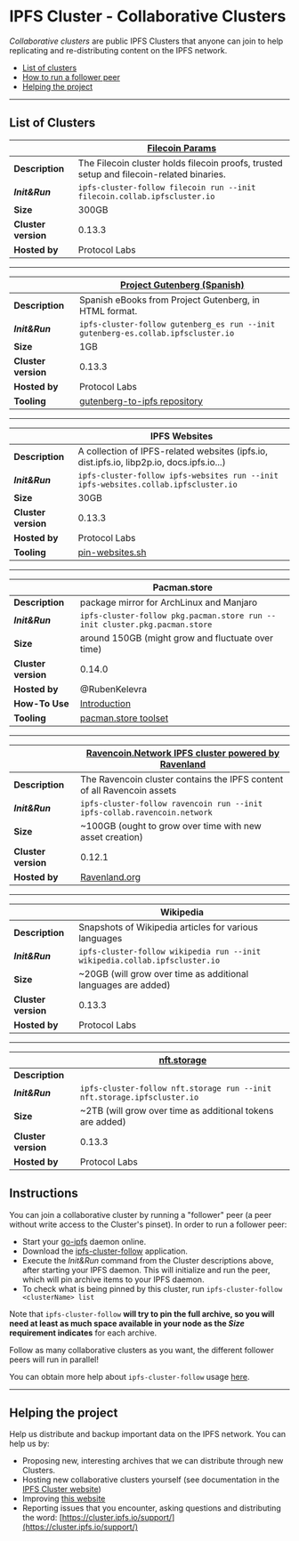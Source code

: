 # IPFS Cluster - Collaborative Clusters

*Collaborative clusters* are public IPFS Clusters that anyone can join to help replicating and re-distributing content on the IPFS network.

* [List of clusters](#list-of-clusters)
* [How to run a follower peer](#instructions)
* [Helping the project](#helping-the-project)

---

## List of Clusters

| | [Filecoin Params](https://filecoin.io) |
| - | - |
| **Description** | The Filecoin cluster holds filecoin proofs, trusted setup and filecoin-related binaries. |
| ***Init&Run*** | `ipfs-cluster-follow filecoin run --init filecoin.collab.ipfscluster.io` |
| **Size** | 300GB |
| **Cluster version** | 0.13.3 |
| **Hosted by** | Protocol Labs |

---

| | [Project Gutenberg (Spanish)](https://gutenberg.org) |
| - | - |
| **Description** | Spanish eBooks from Project Gutenberg, in HTML format. |
| ***Init&Run*** | `ipfs-cluster-follow gutenberg_es run --init gutenberg-es.collab.ipfscluster.io` |
| **Size** | 1GB |
| **Cluster version** | 0.13.3 |
| **Hosted by** | Protocol Labs |
| **Tooling** | [gutenberg-to-ipfs repository](https://github.com/ipfs-shipyard/gutenberg-to-ipfs) |

---

| | IPFS Websites |
| - | - |
| **Description** | A collection of IPFS-related websites (ipfs.io, dist.ipfs.io, libp2p.io, docs.ipfs.io...) |
| ***Init&Run*** | `ipfs-cluster-follow ipfs-websites run --init ipfs-websites.collab.ipfscluster.io` |
| **Size** | 30GB |
| **Cluster version** | 0.13.3 |
| **Hosted by** | Protocol Labs |
| **Tooling** | [pin-websites.sh](https://github.com/ipfs-cluster/archive-tools/blob/master/ipfs-websites/pin-websites.sh) |

---

| | Pacman.store |
| - | - |
| **Description** | package mirror for ArchLinux and Manjaro |
| ***Init&Run*** | `ipfs-cluster-follow pkg.pacman.store run --init cluster.pkg.pacman.store` |
| **Size** | around 150GB (might grow and fluctuate over time) |
| **Cluster version** | 0.14.0 |
| **Hosted by** | @RubenKelevra |
| **How-To Use** | [Introduction](https://github.com/RubenKelevra/pacman.store/blob/master/README.md#pacmanstore) |
| **Tooling** | [pacman.store toolset](https://github.com/RubenKelevra/rsync2ipfs-cluster) |

---

| | [Ravencoin.Network IPFS cluster powered by Ravenland](https://ravencoin.network) |
| - | - | 
| **Description** | The Ravencoin cluster contains the IPFS content of all Ravencoin assets |
| ***Init&Run*** | `ipfs-cluster-follow ravencoin run --init ipfs-collab.ravencoin.network` |
| **Size** | ~100GB (ought to grow over time with new asset creation) |
| **Cluster version** | 0.12.1 |
| **Hosted by** | [Ravenland.org](https://ravenland.org) |

---

| | Wikipedia |
| - | - | 
| **Description** | Snapshots of Wikipedia articles for various languages |
| ***Init&Run*** | `ipfs-cluster-follow wikipedia run --init wikipedia.collab.ipfscluster.io` |
| **Size** | ~20GB (will grow over time as additional languages are added) |
| **Cluster version** | 0.13.3 |
| **Hosted by** | Protocol Labs |

---

| | [nft.storage](https://nft.storage/) |
| - | - | 
| **Description** |  |
| ***Init&Run*** | `ipfs-cluster-follow nft.storage run --init nft.storage.ipfscluster.io` |
| **Size** | ~2TB (will grow over time as additional tokens are added) |
| **Cluster version** | 0.13.3 |
| **Hosted by** | Protocol Labs |


## Instructions

You can join a collaborative cluster by running a "follower" peer (a peer without write access to the Cluster's pinset). In order to run a follower peer:

* Start your [go-ipfs](https://github.com/ipfs/go-ipfs#install) daemon online.
* Download the [ipfs-cluster-follow](https://dist.ipfs.io/#ipfs-cluster-follow) application.
* Execute the *Init&Run* command from the Cluster descriptions above, after starting your IPFS daemon. This will initialize and run the peer, which will pin archive items to your IPFS daemon.
* To check what is being pinned by this cluster, run `ipfs-cluster-follow <clusterName> list`

Note that `ipfs-cluster-follow` **will try to pin the full archive, so you will need at least as much space available in your node as the *Size* requirement indicates** for each archive.

Follow as many collaborative clusters as you want, the different follower peers will run in parallel!

You can obtain more help about `ipfs-cluster-follow` usage [here](https://cluster.ipfs.io/documentation/reference/follow/).


---

## Helping the project

Help us distribute and backup important data on the IPFS network. You can help us by:

* Proposing new, interesting archives that we can distribute through new Clusters.
* Hosting new collaborative clusters yourself (see documentation in the [IPFS Cluster website](https://cluster.ipfs.io/documentation/collaborative/))
* Improving [this website](https://github.com/ipfs-cluster/collab.ipfscluster.io)
* Reporting issues that you encounter, asking questions and distributing the word: [https://cluster.ipfs.io/support/](https://cluster.ipfs.io/support/)
